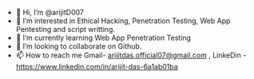 - 👋 Hi, I’m @arijitD007
- 👀 I’m interested in Ethical Hacking, Penetration Testing, Web App Pentesting and script writting. 
- 🌱 I’m currently learning Web App Penetration Testing
- 💞️ I’m looking to collaborate on Github.
- 📫 How to reach me Gmail- arijitdas.official07@gmail.com , LinkeDin - https://www.linkedin.com/in/arijit-das-6a1ab01ba

<!---
arijitD007/arijitD007 is a ✨ special ✨ repository because its `README.md` (this file) appears on your GitHub profile.
You can click the Preview link to take a look at your changes.
--->
